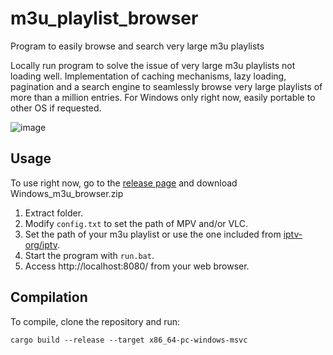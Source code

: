 # m3u_playlist_browser

Program to easily browse and search very large m3u playlists

Locally run program to solve the issue of very large m3u playlists not loading well. Implementation of caching mechanisms, lazy loading, pagination and a search engine to seamlessly browse very large playlists of more than a million entries. For Windows only right now, easily portable to other OS if requested.

![image](https://github.com/EMRD95/m3u_playlist_browser/assets/114953576/fe4c27db-4c26-48e6-af47-c878874f9195)

## Usage

To use right now, go to the [release page](https://github.com/EMRD95/m3u_playlist_browser/releases) and download Windows_m3u_browser.zip

1. Extract folder.
2. Modify `config.txt` to set the path of MPV and/or VLC.
3. Set the path of your m3u playlist or use the one included from [iptv-org/iptv](https://github.com/iptv-org/iptv?tab=readme-ov-file#playlists).
4. Start the program with `run.bat`.
5. Access http://localhost:8080/ from your web browser.

## Compilation

To compile, clone the repository and run:

```
cargo build --release --target x86_64-pc-windows-msvc
```
